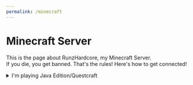 ```yaml
---
permalink: /minecraft
---
```

# Minecraft Server
This is the page about RunzHardcore, my Minecraft Server.  
If you die, you get banned. That's the rules! 
Here's how to get connected!  
<details><summary>I'm playing Java Edition/Questcraft</summary>
<p>
Here's how join on PC/Quest (assuming you already have it installed and set up)
</p>
</details>

